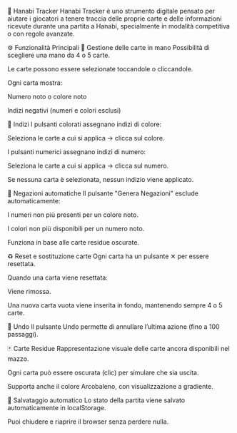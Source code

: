 🎴 Hanabi Tracker
Hanabi Tracker è uno strumento digitale pensato per aiutare i giocatori a tenere traccia delle proprie carte e delle informazioni ricevute durante una partita a Hanabi, specialmente in modalità competitiva o con regole avanzate.

⚙️ Funzionalità Principali
🔢 Gestione delle carte in mano
Possibilità di scegliere una mano da 4 o 5 carte.

Le carte possono essere selezionate toccandole o cliccandole.

Ogni carta mostra:

Numero noto o colore noto

Indizi negativi (numeri e colori esclusi)

🎨 Indizi
I pulsanti colorati assegnano indizi di colore:

Seleziona le carte a cui si applica → clicca sul colore.

I pulsanti numerici assegnano indizi di numero:

Seleziona le carte a cui si applica → clicca sul numero.

Se nessuna carta è selezionata, nessun indizio viene applicato.

🚫 Negazioni automatiche
Il pulsante "Genera Negazioni" esclude automaticamente:

I numeri non più presenti per un colore noto.

I colori non più disponibili per un numero noto.

Funziona in base alle carte residue oscurate.

♻️ Reset e sostituzione carte
Ogni carta ha un pulsante ✕ per essere resettata.

Quando una carta viene resettata:

Viene rimossa.

Una nuova carta vuota viene inserita in fondo, mantenendo sempre 4 o 5 carte.

🧠 Undo
Il pulsante Undo permette di annullare l’ultima azione (fino a 100 passaggi).

🃏 Carte Residue
Rappresentazione visuale delle carte ancora disponibili nel mazzo.

Ogni carta può essere oscurata (clic) per simulare che sia uscita.

Supporta anche il colore Arcobaleno, con visualizzazione a gradiente.

💾 Salvataggio automatico
Lo stato della partita viene salvato automaticamente in localStorage.

Puoi chiudere e riaprire il browser senza perdere nulla.
